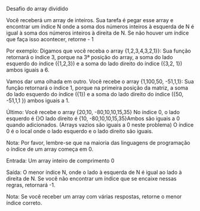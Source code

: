 Desafio do array dividido

Você receberá um array de inteiros. Sua tarefa é pegar esse array e encontrar um índice N onde a soma dos números inteiros à esquerda de N é igual à soma dos números inteiros à direita de N. Se não houver um índice que faça isso acontecer, retorne - 1

Por exemplo:
Digamos que você receba o array {1,2,3,4,3,2,1}}:
Sua função retornará o índice 3, porque na 3ª posição do array, a soma do lado esquerdo do índice ({1,2,3}) e a soma do lado direito do índice ({3,2, 1}) ambos iguais a 6.

Vamos dar uma olhada em outro.
Você recebe o array {1,100,50, -51,1,1}:
Sua função retornará o índice 1, porque na primeira posição da matriz, a soma do lado esquerdo do índice ({1}) e a soma do lado direito do índice ({50, -51,1,1 }) ambos iguais a 1.

Último:
Você recebe o array {20,10, -80,10,10,15,35}
No índice 0, o lado esquerdo é {}O lado direito é {10, -80,10,10,15,35}Ambos são iguais a 0 quando adicionados. (Arrays vazios são iguais a 0 neste problema)
O índice 0 é o local onde o lado esquerdo e o lado direito são iguais.

Nota:
Por favor, lembre-se que na maioria das linguagens de programação o índice de um array começa em 0.

Entrada: 
Um array inteiro de comprimento 0

Saída:
O menor índice N, onde o lado à esquerda de N é igual ao lado à direita de N. Se você não encontrar um índice que se encaixe nessas regras, retornará -1.

Nota:
Se você receber um array com várias respostas, retorne o menor índice correto.
